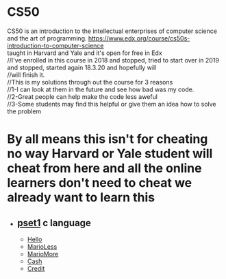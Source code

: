 # CS50
CS50 is an introduction to the intellectual enterprises of computer science and the art of programming.
https://www.edx.org/course/cs50s-introduction-to-computer-science  
taught in Harvard and Yale and it's open for free in Edx  
//I've enrolled in this course in 2018 and stopped, tried to start over in 2019 and stopped, started again 18.3.20 and hopefully will  
//will finish it.  
//This is my solutions through out the course for 3 reasons  
//1-I can look at them in the future and see how bad was my code.  
//2-Great people can help make the code less aweful  
//3-Some students may find this helpful or give them an idea how to solve the problem  
 # By all means this isn't for cheating no way Harvard or Yale student will cheat from here and all the online learners don't need to cheat we already want to learn this
- ## [pset1](https://github.com/AbdelrahmanSherifHadeya/hello-world) c language   
 
  - [Hello](https://github.com/AbdelrahmanSherifHadeya/CS50/blob/master/pset1/Hello.c)
  - [MarioLess](https://github.com/AbdelrahmanSherifHadeya/CS50/blob/master/pset1/MarioLess.c)
  - [MarioMore](https://github.com/AbdelrahmanSherifHadeya/CS50/blob/master/pset1/MarioMore.c)
  - [Cash](https://github.com/AbdelrahmanSherifHadeya/CS50/blob/master/pset1/Cash.c)
  - [Credit](https://github.com/AbdelrahmanSherifHadeya/CS50/blob/master/pset1/Credit.c)
